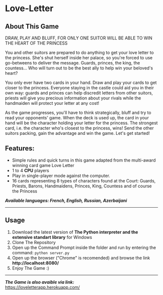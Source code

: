 # Love-Letter



## **About This Game**  

DRAW, PLAY AND BLUFF, FOR ONLY ONE SUITOR WILL BE ABLE TO WIN THE HEART OF THE PRINCESS

You and other suitors are prepared to do anything to get your love letter to the princess. She's shut herself inside her palace, so you're forced to use go-betweens to deliver the message. Guards, princes, the king, the countess... Who will turn out to be the best ally to help win your beloved's heart?

You only ever have two cards in your hand. Draw and play your cards to get closer to the princess. Everyone staying in the castle could aid you in their own way: guards and princes can help discredit letters from other suitors, priests will give you precious information about your rivals while the handmaiden will protect your letter at any cost!

As the game progresses, you'll have to think strategically, bluff and try to read your opponents' game. When the deck is used up, the card in your hand will be the character holding your letter for the princess. The strongest card, i.e. the character who's closest to the princess, wins!
Send the other suitors packing, gain the advantage and win the game. Let's get started!


## **Features:**

* Simple rules and quick turns in this game adapted from the multi-award winning card game Love Letter
* 1 to 4 **CPU** players
* Play in single-player mode against the computer.
* 16 cards representing 8 types of characters found at the Court: Guards, Priests, Barons, Handmaidens, Princes, King, Countess and of course the Princess


***Available languages: French, English, Russian, Azerbaijani***

---

## **Usage**


1. Download the latest version of **The Python interpreter and the extensive standart library**  for Windows
2. Clone The Repository
3. Open up the Command Prompt inside the folder and run by entering the command:
         ```
    python server.py
         ```
4. Open up the browser ("Chrome" is recomended) and browse the link **http://localhost:8080/**
5. Enjoy The Game :)

---

***The Game is also avaible via link:***  
     https://loveletterapp.herokuapp.com/ 
